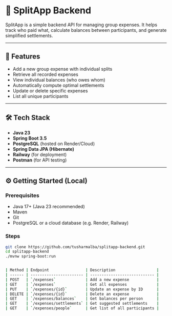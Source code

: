 # 💸 SplitApp Backend

SplitApp is a simple backend API for managing group expenses. It helps track who paid what, calculate balances between participants, and generate simplified settlements.

---

## 🚀 Features


- Add a new group expense with individual splits
- Retrieve all recorded expenses
- View individual balances (who owes whom)
- Automatically compute optimal settlements
- Update or delete specific expenses
- List all unique participants

---

## 🛠 Tech Stack

- **Java 23**
- **Spring Boot 3.5**
- **PostgreSQL** (hosted on Render/Cloud)
- **Spring Data JPA (Hibernate)**
- **Railway** (for deployment)
- **Postman** (for API testing)

---

## ⚙️ Getting Started (Local)

### Prerequisites

- Java 17+ (Java 23 recommended)
- Maven
- Git
- PostgreSQL or a cloud database (e.g. Render, Railway)

### Steps

```bash
git clone https://github.com/tusharmalba/splitapp-backend.git
cd splitapp-backend
./mvnw spring-boot:run


| Method | Endpoint                | Description                  |
| ------ | ----------------------- | ---------------------------- |
| POST   | `/expenses`             | Add a new expense            |
| GET    | `/expenses`             | Get all expenses             |
| PUT    | `/expenses/{id}`        | Update an expense by ID      |
| DELETE | `/expenses/{id}`        | Delete an expense            |
| GET    | `/expenses/balances`    | Get balances per person      |
| GET    | `/expenses/settlements` | Get suggested settlements    |
| GET    | `/expenses/people`      | Get list of all participants |

